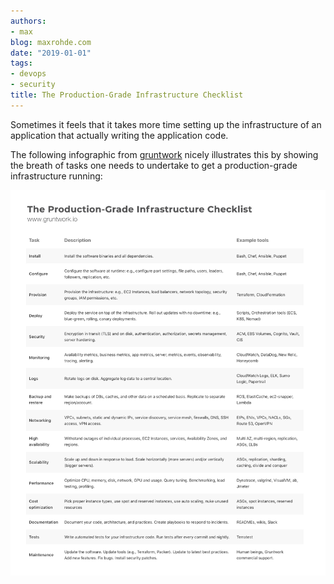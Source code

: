 ```yaml
---
authors:
- max
blog: maxrohde.com
date: "2019-01-01"
tags:
- devops
- security
title: The Production-Grade Infrastructure Checklist
---
```


Sometimes it feels that it takes more time setting up the infrastructure of an application that actually writing the application code.

The following infographic from [gruntwork](https://blog.gruntwork.io/5-lessons-learned-from-writing-over-300-000-lines-of-infrastructure-code-36ba7fadeac1) nicely illustrates this by showing the breath of tasks one needs to undertake to get a production-grade infrastructure running:

![](images/gruntwork.png)
